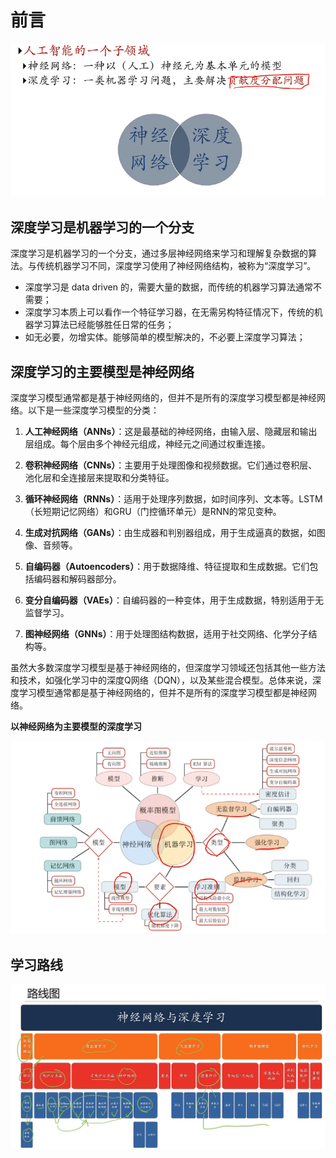 # 前言

![image-20240703134809755](../../Image/image-20240703134809755.png)

## 深度学习是机器学习的一个分支

深度学习是机器学习的一个分支，通过多层神经网络来学习和理解复杂数据的算法。与传统机器学习不同，深度学习使用了神经网络结构，被称为“深度学习”。

- 深度学习是 data driven 的，需要大量的数据，而传统的机器学习算法通常不需要；
- 深度学习本质上可以看作一个特征学习器，在无需另构特征情况下，传统的机器学习算法已经能够胜任日常的任务；
- 如无必要，勿增实体。能够简单的模型解决的，不必要上深度学习算法；

## 深度学习的主要模型是神经网络

深度学习模型通常都是基于神经网络的，但并不是所有的深度学习模型都是神经网络。以下是一些深度学习模型的分类：

1. **人工神经网络（ANNs）**：这是最基础的神经网络，由输入层、隐藏层和输出层组成。每个层由多个神经元组成，神经元之间通过权重连接。

2. **卷积神经网络（CNNs）**：主要用于处理图像和视频数据。它们通过卷积层、池化层和全连接层来提取和分类特征。

3. **循环神经网络（RNNs）**：适用于处理序列数据，如时间序列、文本等。LSTM（长短期记忆网络）和GRU（门控循环单元）是RNN的常见变种。

4. **生成对抗网络（GANs）**：由生成器和判别器组成，用于生成逼真的数据，如图像、音频等。

5. **自编码器（Autoencoders）**：用于数据降维、特征提取和生成数据。它们包括编码器和解码器部分。

6. **变分自编码器（VAEs）**：自编码器的一种变体，用于生成数据，特别适用于无监督学习。

7. **图神经网络（GNNs）**：用于处理图结构数据，适用于社交网络、化学分子结构等。

虽然大多数深度学习模型是基于神经网络的，但深度学习领域还包括其他一些方法和技术，如强化学习中的深度Q网络（DQN），以及某些混合模型。总体来说，深度学习模型通常都是基于神经网络的，但并不是所有的深度学习模型都是神经网络。

**以神经网络为主要模型的深度学习**

![image-20240703161211378](../../Image/image-20240703161211378.png)

## 学习路线

![image-20240703184538814](../../Image/image-20240703184538814.png)